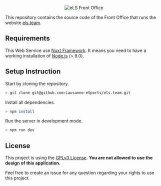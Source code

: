 <p align="center">
  <img src="https://user-images.githubusercontent.com/2793951/50858774-aa4efe00-1391-11e9-94ec-c5de4c22ebf6.jpg" alt="eLS Front Office">
</p>

This repository contains the source code of the Front Office that runs the website [els.team](https://els.team).

## Requirements

This Web Service use [Nuxt Framework](https://nuxtjs.org/). It means you need to have a working installation of [Node.js](https://nodejs.org/en/) (> 8.0).

## Setup Instruction

Start by cloning the repository.

```bash
> git clone git@github.com:Lausanne-eSports/els.team.git
```

Install all dependencies.

```bash
> npm install
```

Run the server in development mode.

```bash
> npm run dev
```

## License

This project is using the [GPLv3 License](https://choosealicense.com/licenses/gpl-3.0/).
**You are not allowed to use the design of this application.**

Feel free to create an issue for any question regarding your rights to use this project.
